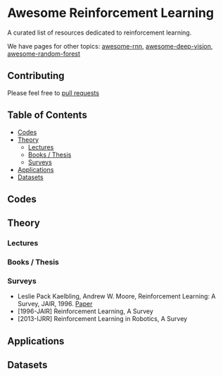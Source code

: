 # Awesome Reinforcement Learning

A curated list of resources dedicated to reinforcement learning.

We have pages for other topics: [awesome-rnn](http://jiwonkim.org/awesome-rnn), [awesome-deep-vision](http://jiwonkim.org/awesome-deep-vision/), [awesome-random-forest](http://jiwonkim.org/awesome-random-forest/)


## Contributing
Please feel free to [pull requests](https://github.com/aikorea/awesome-rl/pulls)

## Table of Contents

 - [Codes](#codes)
 - [Theory](#theory)
   - [Lectures](#lectures)
   - [Books / Thesis](#books--thesis)
   - [Surveys](#surveys)
 - [Applications](#applications)
 - [Datasets](#datasets)

## Codes

## Theory

### Lectures
### Books / Thesis
### Surveys
 
 - Leslie Pack Kaelbling, Andrew W. Moore, Reinforcement Learning: A Survey, JAIR, 1996. [Paper](https://www.jair.org/media/301/live-301-1562-jair.pdf) 
 - [1996-JAIR] Reinforcement Learning, A Survey 
 - [2013-IJRR] Reinforcement Learning in Robotics, A Survey

## Applications

## Datasets 

